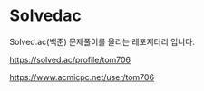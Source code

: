 # Solvedac
Solved.ac(백준) 문제풀이를 올리는 레포지터리 입니다.

https://solved.ac/profile/tom706

https://www.acmicpc.net/user/tom706
